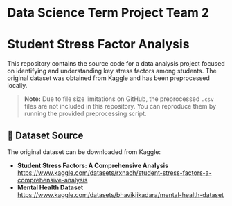 # Data Science Term Project Team 2

# Student Stress Factor Analysis

This repository contains the source code for a data analysis project focused on identifying and understanding key stress factors among students. The original dataset was obtained from Kaggle and has been preprocessed locally.

> **Note:** Due to file size limitations on GitHub, the preprocessed `.csv` files are not included in this repository. You can reproduce them by running the provided preprocessing script.

## 📂 Dataset Source

The original dataset can be downloaded from Kaggle:

- **Student Stress Factors: A Comprehensive Analysis**  
  https://www.kaggle.com/datasets/rxnach/student-stress-factors-a-comprehensive-analysis
- **Mental Health Dataset**
https://www.kaggle.com/datasets/bhavikjikadara/mental-health-dataset